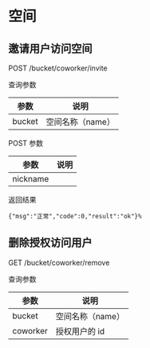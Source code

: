 # 空间

## 邀请用户访问空间

POST /bucket/coworker/invite

查询参数

| 参数   | 说明             |
| ------ | ---------------- |
| bucket | 空间名称（name） |

POST 参数

| 参数     | 说明 |
| -------- | ---- |
| nickname |      |

返回结果

```
{"msg":"正常","code":0,"result":"ok"}%
```

## 删除授权访问用户

GET /bucket/coworker/remove

查询参数

| 参数     | 说明             |
| -------- | ---------------- |
| bucket   | 空间名称（name） |
| coworker | 授权用户的 id    |

